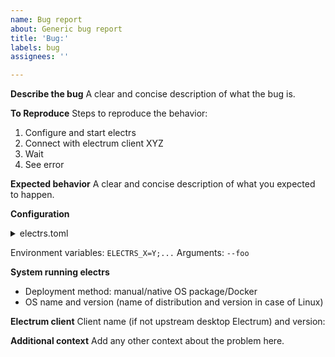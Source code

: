```yaml
---
name: Bug report
about: Generic bug report
title: 'Bug:'
labels: bug
assignees: ''

---
```


<!--
	If you use electrs integrated into other project report the bug to their project
	(unless you are the project author who found the bug is in electrs itself)!
	If electrs is crashing due to low memory try with jsonrpc-import first!
-->

**Describe the bug**
A clear and concise description of what the bug is.

**To Reproduce**
Steps to reproduce the behavior:
1. Configure and start electrs
2. Connect with electrum client XYZ
3. Wait
4. See error

**Expected behavior**
A clear and concise description of what you expected to happen.

**Configuration**
<!-- repeat the whole details block if you use multiple config files -->

<details>
<summary>electrs.toml</summary>

```
type error message here
```

</details>

Environment variables: `ELECTRS_X=Y;...`
Arguments: `--foo`

**System running electrs**
 - Deployment method: manual/native OS package/Docker
 - OS name and version (name of distribution and version in case of Linux)

**Electrum client**
Client name (if not upstream desktop Electrum) and version:

**Additional context**
Add any other context about the problem here.
